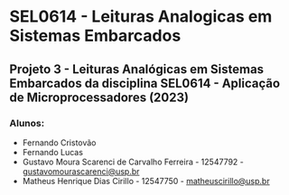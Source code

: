 # SEL0614 - Leituras Analogicas em Sistemas Embarcados
## Projeto 3 - Leituras Analógicas em Sistemas Embarcados da disciplina SEL0614 - Aplicação de Microprocessadores (2023)

### Alunos:
- Fernando Cristovão
- Fernando Lucas
- Gustavo Moura Scarenci de Carvalho Ferreira - 12547792 - gustavomourascarenci@usp.br
- Matheus Henrique Dias Cirillo - 12547750 - matheuscirillo@usp.br

